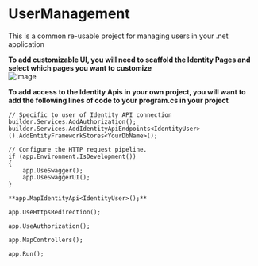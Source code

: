 # UserManagement

This is a common re-usable project for managing users in your .net application


**To add customizable UI, you will need to scaffold the Identity Pages and select which pages you want to customize**<br>
![image](https://github.com/gjones94/UserManagement/assets/141204905/cdc23a13-7937-4eec-a411-fd9052e6e965)


**To add access to the Identity Apis in your own project, you will want to add the following lines of code to your program.cs in your project**<br>
```
// Specific to user of Identity API connection
builder.Services.AddAuthorization();
builder.Services.AddIdentityApiEndpoints<IdentityUser>().AddEntityFrameworkStores<YourDbName>();
```

```
// Configure the HTTP request pipeline.
if (app.Environment.IsDevelopment())
{
    app.UseSwagger();
    app.UseSwaggerUI();
}

**app.MapIdentityApi<IdentityUser>();**

app.UseHttpsRedirection();

app.UseAuthorization();

app.MapControllers();

app.Run();
```

